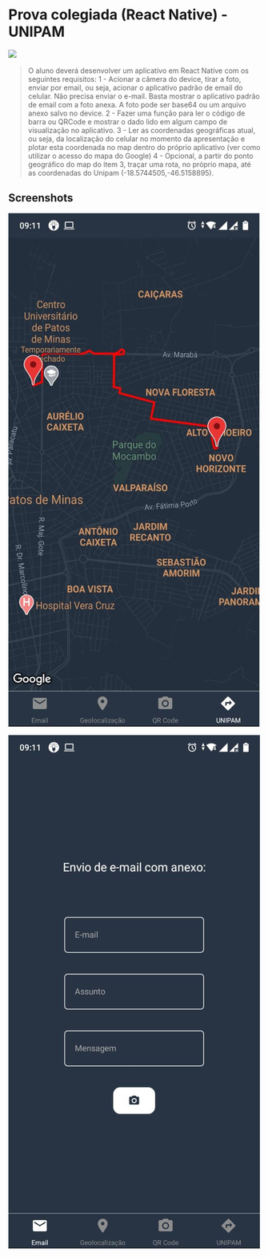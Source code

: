 # Prova colegiada (React Native) - UNIPAM

[![](https://img.shields.io/badge/author-Lucas%20Bruno-green)](https://github.com/Lucasbrunoferreira)


> O aluno deverá desenvolver um aplicativo em React Native com os seguintes requisitos: 1 - Acionar a câmera do device, tirar a foto, enviar por email, ou seja, acionar o aplicativo padrão de email do celular. Não precisa enviar o e-mail. Basta mostrar o aplicativo padrão de email com a foto anexa. A foto pode ser base64 ou um arquivo anexo salvo no device. 2 - Fazer uma função para ler o código de barra ou QRCode e mostrar o dado lido em algum campo de visualização no aplicativo. 3 - Ler as coordenadas geográficas atual, ou seja, da localização do celular no momento da apresentação e plotar esta coordenada no map dentro do próprio aplicativo (ver como utilizar o acesso do mapa do Google) 4 - Opcional, a partir do ponto geográfico do map do item 3, traçar uma rota, no próprio mapa, até as coordenadas do Unipam (-18.5744505,-46.5158895).


## Screenshots


![Rota até o UNIPAM](/.github/screenshots/route.jpeg?raw=true)

![Envio de e-mail](/.github/screenshots/email.jpeg?raw=true)
